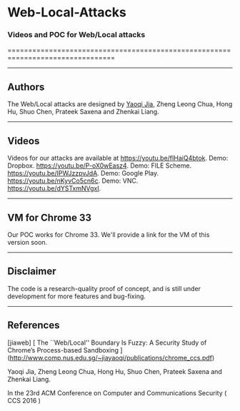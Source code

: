# Web-Local-Attacks
### Videos and POC for Web/Local attacks 
================================================================================

--------------------------------------------------------------------------------
Authors
--------------------------------------------------------------------------------

The Web/Local attacks are designed by [Yaoqi Jia], Zheng Leong Chua, Hong Hu, 
Shuo Chen, Prateek Saxena and Zhenkai Liang.

--------------------------------------------------------------------------------
Videos
--------------------------------------------------------------------------------

Videos for our attacks are available at https://youtu.be/fIHaiQ4btok.
Demo: Dropbox. https://youtu.be/P-oX0wEasz4.
Demo: FILE Scheme. https://youtu.be/IPWJzzpvJdA.
Demo: Google Play. https://youtu.be/nKyvCo5cn6c.
Demo: VNC. https://youtu.be/dYSTxmNVgxI.

--------------------------------------------------------------------------------
VM for Chrome 33
--------------------------------------------------------------------------------

Our POC works for Chrome 33. We'll provide a link for the VM of this version soon.

--------------------------------------------------------------------------------
Disclaimer
--------------------------------------------------------------------------------

The code is a research-quality proof of concept, and is still under development for more features and bug-fixing.

--------------------------------------------------------------------------------
References
--------------------------------------------------------------------------------

\[jiaweb] [
The ``Web/Local'' Boundary Is Fuzzy: A Security Study of Chrome’s Process-based Sandboxing
] (http://www.comp.nus.edu.sg/~jiayaoqi/publications/chrome_ccs.pdf)

  Yaoqi Jia, Zheng Leong Chua, Hong Hu, Shuo Chen, Prateek Saxena and Zhenkai Liang. 
  
  In the 23rd ACM Conference on Computer and Communications Security ( CCS 2016 )

[Yaoqi Jia]: http://www.comp.nus.edu.sg/~jiayaoqi/

